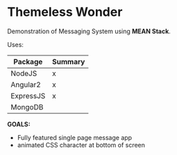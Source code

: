 # Themeless Wonder

Demonstration of Messaging System using **MEAN Stack**.

Uses:

| Package   | Summary |
| --------- | ------- |
| NodeJS    | x       |
| Angular2  | x       |
| ExpressJS | x       |
| MongoDB   |         |

**GOALS:**

* Fully featured single page message app
* animated CSS character at bottom of screen
